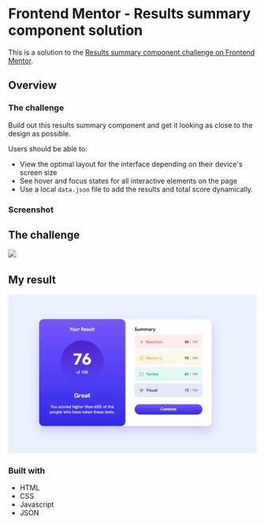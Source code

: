 # Frontend Mentor - Results summary component solution

This is a solution to the [Results summary component challenge on Frontend Mentor](https://www.frontendmentor.io/challenges/results-summary-component-CE_K6s0maV). 

## Overview

### The challenge

Build out this results summary component and get it looking as close to the design as possible.

Users should be able to:

- View the optimal layout for the interface depending on their device's screen size
- See hover and focus states for all interactive elements on the page
- Use a local `data.json` file to add the results and total score dynamically.

### Screenshot

## The challenge
![](./screenshots/desktop-design.jpg)

## My result
![](./screenshots/c3_result.jpg)

### Built with

- HTML
- CSS 
- Javascript
- JSON

